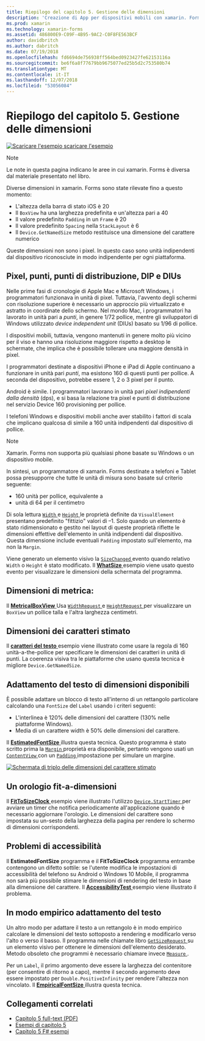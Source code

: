 ```yaml
---
title: Riepilogo del capitolo 5. Gestione delle dimensioni
description: 'Creazione di App per dispositivi mobili con xamarin. Forms: riepilogo del capitolo 5. Gestione delle dimensioni'
ms.prod: xamarin
ms.technology: xamarin-forms
ms.assetid: 486800E9-C09F-4B95-9AC2-C0F8FE563BCF
author: davidbritch
ms.author: dabritch
ms.date: 07/19/2018
ms.openlocfilehash: fd6694de756938ff564bed0923427fe62153116a
ms.sourcegitcommit: be6f6a8f77679bb9675077ed25b5d2c753580b74
ms.translationtype: MT
ms.contentlocale: it-IT
ms.lasthandoff: 12/07/2018
ms.locfileid: "53056084"
---
```

# <a name="summary-of-chapter-5-dealing-with-sizes"></a>Riepilogo del capitolo 5. Gestione delle dimensioni

[![Scaricare l'esempio](~/media/shared/download.png) scaricare l'esempio](https://github.com/xamarin/xamarin-forms-book-samples/tree/master/Chapter05)

> [!NOTE]
> Le note in questa pagina indicano le aree in cui xamarin. Forms è diversa dal materiale presentato nel libro.

Diverse dimensioni in xamarin. Forms sono state rilevate fino a questo momento:

- L'altezza della barra di stato iOS è 20
- Il `BoxView` ha una larghezza predefinita e un'altezza pari a 40
- Il valore predefinito `Padding` in un `Frame` è 20
- Il valore predefinito `Spacing` nella `StackLayout` è 6
- Il `Device.GetNamedSize` metodo restituisce una dimensione del carattere numerico

Queste dimensioni non sono i pixel. In questo caso sono unità indipendenti dal dispositivo riconosciute in modo indipendente per ogni piattaforma.

## <a name="pixels-points-dps-dips-and-dius"></a>Pixel, punti, punti di distribuzione, DIP e DIUs

Nelle prime fasi di cronologie di Apple Mac e Microsoft Windows, i programmatori funzionava in unità di pixel. Tuttavia, l'avvento degli schermi con risoluzione superiore è necessario un approccio più virtualizzato e astratto in coordinate dello schermo. Nel mondo Mac, i programmatori ha lavorato in unità pari a *punti*, in genere 1/72 pollice, mentre gli sviluppatori di Windows utilizzato *device independent unit* (DIUs) basato su 1/96 di pollice.

I dispositivi mobili, tuttavia, vengono mantenuti in genere molto più vicino per il viso e hanno una risoluzione maggiore rispetto a desktop le schermate, che implica che è possibile tollerare una maggiore densità in pixel.

I programmatori destinate a dispositivi iPhone e iPad di Apple continuano a funzionare in unità pari *punti*, ma esistono 160 di questi punti per pollice. A seconda del dispositivo, potrebbe essere 1, 2 o 3 pixel per il punto.

Android è simile. I programmatori lavorano in unità pari *pixel indipendenti dalla densità* (dps), e si basa la relazione tra pixel e punti di distribuzione nel servizio Device 160 provisioning per pollice.

I telefoni Windows e dispositivi mobili anche aver stabilito i fattori di scala che implicano qualcosa di simile a 160 unità indipendenti dal dispositivo di pollice.

> [!NOTE]
> Xamarin. Forms non supporta più qualsiasi phone basate su Windows o un dispositivo mobile.

In sintesi, un programmatore di xamarin. Forms destinate a telefoni e Tablet possa presupporre che tutte le unità di misura sono basate sul criterio seguente:

- 160 unità per pollice, equivalente a
- unità di 64 per il centimetro

Di sola lettura [ `Width` ](xref:Xamarin.Forms.VisualElement.Width) e [ `Height` ](xref:Xamarin.Forms.VisualElement.Height) le proprietà definite da `VisualElement` presentano predefinito "fittizio" valori di &ndash;1. Solo quando un elemento è stato ridimensionato e gestito nei layout di queste proprietà riflette le dimensioni effettive dell'elemento in unità indipendenti dal dispositivo. Questa dimensione include eventuali `Padding` impostato sull'elemento, ma non la `Margin`.

Viene generato un elemento visivo la [ `SizeChanged` ](xref:Xamarin.Forms.VisualElement.SizeChanged) evento quando relativo `Width` o `Height` è stato modificato. Il [ **WhatSize** ](https://github.com/xamarin/xamarin-forms-book-samples/tree/master/Chapter05/WhatSize) esempio viene usato questo evento per visualizzare le dimensioni della schermata del programma.

## <a name="metrical-sizes"></a>Dimensioni di metrica:

Il [ **MetricalBoxView** ](https://github.com/xamarin/xamarin-forms-book-samples/tree/master/Chapter05/MetricalBoxView) Usa [ `WidthRequest` ](xref:Xamarin.Forms.VisualElement.WidthRequest) e [ `HeightRequest` ](xref:Xamarin.Forms.VisualElement.HeightRequest) per visualizzare un `BoxView` un pollice talla e l'altra larghezza centimetri.

## <a name="estimated-font-sizes"></a>Dimensioni dei caratteri stimato

Il [ **caratteri del testo** ](https://github.com/xamarin/xamarin-forms-book-samples/tree/master/Chapter05/FontSizes) esempio viene illustrato come usare la regola di 160 unità-a-the-pollice per specificare le dimensioni dei caratteri in unità di punti. La coerenza visiva tra le piattaforme che usano questa tecnica è migliore `Device.GetNamedSize`.

## <a name="fitting-text-to-available-size"></a>Adattamento del testo di dimensioni disponibili

È possibile adattare un blocco di testo all'interno di un rettangolo particolare calcolando una `FontSize` del `Label` usando i criteri seguenti:

- L'interlinea è 120% delle dimensioni del carattere (130% nelle piattaforme Windows).
- Media di un carattere width è 50% delle dimensioni del carattere.

Il [ **EstimatedFontSize** ](https://github.com/xamarin/xamarin-forms-book-samples/tree/master/Chapter05/EstimatedFontSize) illustra questa tecnica. Questo programma è stato scritto prima la [ `Margin` ](xref:Xamarin.Forms.View.Margin) proprietà era disponibile, pertanto vengono usati un [ `ContentView` ](xref:Xamarin.Forms.ContentView) con un [ `Padding` ](xref:Xamarin.Forms.Layout.Padding) impostazione per simulare un margine.

[![Schermata di triplo delle dimensioni del carattere stimato](images/ch05fg07-small.png "testo adatta alle dimensioni disponibili")](images/ch05fg07-large.png#lightbox "testo adatta alle dimensioni disponibili")

## <a name="a-fit-to-size-clock"></a>Un orologio fit-a-dimensioni

Il [ **FitToSizeClock** ](https://github.com/xamarin/xamarin-forms-book-samples/tree/master/Chapter05/FitToSizeClock) esempio viene illustrato l'utilizzo [ `Device.StartTimer` ](xref:Xamarin.Forms.Device.StartTimer(System.TimeSpan,System.Func{System.Boolean})) per avviare un timer che notifica periodicamente all'applicazione quando è necessario aggiornare l'orologio. Le dimensioni del carattere sono impostata su un-sesto della larghezza della pagina per rendere lo schermo di dimensioni corrispondenti.

## <a name="accessibility-issues"></a>Problemi di accessibilità

Il **EstimatedFontSize** programma e il **FitToSizeClock** programma entrambe contengono un difetto sottile: se l'utente modifica le impostazioni di accessibilità del telefono su Android o Windows 10 Mobile, il programma non sarà più possibile stimare le dimensioni di rendering del testo in base alla dimensione del carattere. Il [ **AccessibilityTest** ](https://github.com/xamarin/xamarin-forms-book-samples/tree/master/Chapter05/AccessibilityTest) esempio viene illustrato il problema.

## <a name="empirically-fitting-text"></a>In modo empirico adattamento del testo

Un altro modo per adattare il testo a un rettangolo è in modo empirico calcolare le dimensioni del testo sottoposto a rendering e modificarlo verso l'alto o verso il basso. Il programma nelle chiamate libro [ `GetSizeRequest` ](xref:Xamarin.Forms.VisualElement.GetSizeRequest(System.Double,System.Double)) su un elemento visivo per ottenere le dimensioni dell'elemento desiderato. Metodo obsoleto che programmi è necessario chiamare invece [ `Measure` ](xref:Xamarin.Forms.VisualElement.Measure(System.Double,System.Double,Xamarin.Forms.MeasureFlags)).

Per un `Label`, il primo argomento deve essere la larghezza del contenitore (per consentire di ritorno a capo), mentre il secondo argomento deve essere impostato per `Double.PositiveInfinity` per rendere l'altezza non vincolato. Il [ **EmpiricalFontSize** ](https://github.com/xamarin/xamarin-forms-book-samples/tree/master/Chapter05/EmpiricalFontSize) illustra questa tecnica.



## <a name="related-links"></a>Collegamenti correlati

- [Capitolo 5 full-text (PDF)](https://download.xamarin.com/developer/xamarin-forms-book/XamarinFormsBook-Ch05-Apr2016.pdf)
- [Esempi di capitolo 5](https://github.com/xamarin/xamarin-forms-book-samples/tree/master/Chapter05)
- [Capitolo 5 F# esempi](https://github.com/xamarin/xamarin-forms-book-samples/tree/master/Chapter05/FS)
